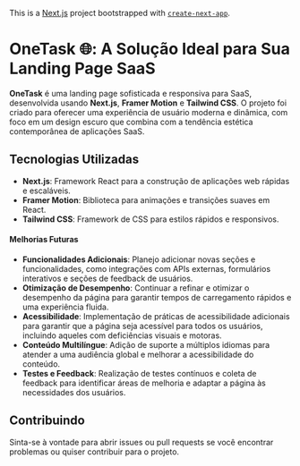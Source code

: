 

This is a [Next.js](https://nextjs.org/) project bootstrapped with [`create-next-app`](https://github.com/vercel/next.js/tree/canary/packages/create-next-app).

# OneTask 🌐: A Solução Ideal para Sua Landing Page SaaS

**OneTask** é uma landing page sofisticada e responsiva para SaaS, desenvolvida usando **Next.js**, **Framer Motion** e **Tailwind CSS**. O projeto foi criado para oferecer uma experiência de usuário moderna e dinâmica, com foco em um design escuro que combina com a tendência estética contemporânea de aplicações SaaS.

## Tecnologias Utilizadas

- **Next.js**: Framework React para a construção de aplicações web rápidas e escaláveis.
- **Framer Motion**: Biblioteca para animações e transições suaves em React.
- **Tailwind CSS**: Framework de CSS para estilos rápidos e responsivos.

#### Melhorias Futuras

- **Funcionalidades Adicionais**: Planejo adicionar novas seções e funcionalidades, como integrações com APIs externas, formulários interativos e seções de feedback de usuários.
- **Otimização de Desempenho**: Continuar a refinar e otimizar o desempenho da página para garantir tempos de carregamento rápidos e uma experiência fluida.
- **Acessibilidade**: Implementação de práticas de acessibilidade adicionais para garantir que a página seja acessível para todos os usuários, incluindo aqueles com deficiências visuais e motoras.
- **Conteúdo Multilíngue**: Adição de suporte a múltiplos idiomas para atender a uma audiência global e melhorar a acessibilidade do conteúdo.
- **Testes e Feedback**: Realização de testes contínuos e coleta de feedback para identificar áreas de melhoria e adaptar a página às necessidades dos usuários.

## Contribuindo

Sinta-se à vontade para abrir issues ou pull requests se você encontrar problemas ou quiser contribuir para o projeto.
